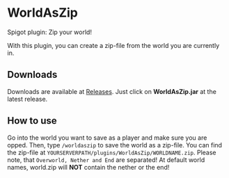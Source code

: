 # WorldAsZip
Spigot plugin: Zip your world!

With this plugin, you can create a zip-file from the world you are currently in.

## Downloads
Downloads are available at [Releases](https://github.com/tr808axm/WorldAsZip/releases). Just click on **WorldAsZip.jar** at the latest release.

## How to use
Go into the world you want to save as a player and make sure you are opped. Then, type `/worldaszip` to save the world as a zip-file. You can find the zip-file at `YOURSERVERPATH/plugins/WorldAsZip/WORLDNAME.zip`. Please note, that `Overworld, Nether and End` are separated! At default world names, world.zip will **NOT** contain the nether or the end!
